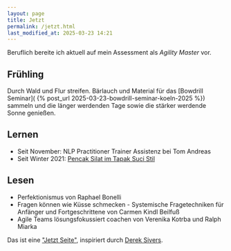```yaml
---
layout: page
title: Jetzt
permalink: /jetzt.html
last_modified_at: 2025-03-23 14:21
---
```

Beruflich bereite ich aktuell auf mein Assessment als *Agility Master* vor.

## Frühling

Durch Wald und Flur streifen. Bärlauch und Material für das [Bowdrill Seminar](
{% post_url 2025-03-23-bowdrill-seminar-koeln-2025 %}) sammeln 
und die länger werdenden Tage sowie die stärker werdende Sonne genießen.

## Lernen

- Seit November: NLP Practitioner Trainer Assistenz bei Tom Andreas
- Seit Winter 2021: [Pencak Silat im Tapak Suci Stil](/thema/pencak-silat/)

## Lesen

- Perfektionismus von Raphael Bonelli  
- Fragen können wie Küsse schmecken - 
Systemische Fragetechniken für Anfänger und Fortgeschrittene
von Carmen Kindl Beilfuß
- Agile Teams lösungsfokussiert coachen 
von Verenika Kotrba und Ralph Miarka

Das ist eine ["Jetzt Seite"](https://nownownow.com/about), 
inspiriert durch [Derek Sivers](https://sive.rs/).   
